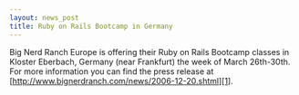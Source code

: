 ```yaml
---
layout: news_post
title: Ruby on Rails Bootcamp in Germany
---
```


Big Nerd Ranch Europe is offering their Ruby on Rails Bootcamp classes
in Kloster Eberbach, Germany (near Frankfurt) the week of March
26th-30th. For more information you can find the press release at
[http://www.bignerdranch.com/news/2006-12-20.shtml][1].

[1]: http://www.bignerdranch.com/news/2006-12-20.shtml 
